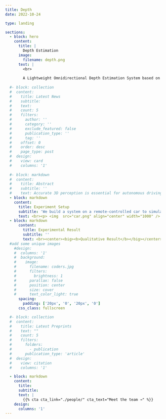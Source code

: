 ```yaml
---
title: Depth
date: 2022-10-24

type: landing

sections:
  - block: hero
    content:
      title: |
        Depth Estimation
      image:
        filename: depth.png
      text: |
        <br>
        
        A Lightweight Omnidirectional Depth Estimation System based on Spherical Sweeping for Autonomous Driving
  
  #- block: collection
  #  content:
  #    title: Latest News
  #    subtitle:
  #    text:
  #    count: 5
  #    filters:
  #      author: ''
  #      category: ''
  #      exclude_featured: false
  #      publication_type: ''
  #      tag: ''
  #    offset: 0
  #    order: desc
  #    page_type: post
  #  design:
  #    view: card
  #    columns: '1'
  
  #- block: markdown
  #  content:
  #    title: Abstract
  #    subtitle: ''
  #    text: Accurate 3D perception is essential for autonomous driving. Traditional methods often struggle with geometric ambiguity and slow convergence due to a lack of geometric prior. To address this challenge, we use omnidirectional depth estimation, which is generated by our lab's XXXNET, to introduce geometric prior. Based on the depth information, We propose a cylindrical voxel-based Sketch-Coloring framework. Additionally, our approach introduces a cylindrical voxel representation based on polar coordinate, better aligning with the radial nature of panoramic camera views. This representation adjusts voxel density according to distance, boosting the performance of close proximity. We also build a virtual scene dataset with six fisheye cameras, addressing the lack of fisheye camera dataset in autonomous driving tasks. Experimental results demonstrate that our Sketch-Coloring network significantly enhances 3D perception performance, especially in nearby regions, which makes our method a promising solution for autonomous driving perception.
  - block: markdown
    content:
      title: Experiment Setup
      subtitle: 'We build a system on a remote-controlled car to simulate autonomous driving scenarios.'
      text: <br><p> <img  src="car.png" align="center" width="1000" /> </p>
  - block: markdown
      content:
        title: Experimental Result
        subtitle: ''
        text: <br><center><big><b>Qualitative Result</b></big></center> <br><br> <p> <img  src="depth_display.jpg" align="center" width="1000" /> <br><br>We have achieved good result in real-world scenarios, which can effectively reconstruct the surrounding environment of the vehicle. </p><br><br> <center><big><b>More Demo Video</b></big></center> <br><br> <center>A DEMO of driving on the road</center> <br><br> <video src="ground2.mp4" autoplay="autoplay" loop="loop" controls="controls"></video> <br><br> <center>A DEMO of driving in the underground parking lot</center> <br><br> <video src="ground2.mp4" autoplay="autoplay" loop="loop" controls="controls"></video>
  #add some unique images
    #design:
    #  columns: '1'
    #  background:
    #    image: 
    #      filename: coders.jpg
    #      filters:
    #        brightness: 1
    #      parallax: false
    #      position: center
    #      size: cover
    #      text_color_light: true
      spacing:
        padding: ['20px', '0', '20px', '0']
      css_class: fullscreen

  #- block: collection
  #  content:
  #    title: Latest Preprints
  #    text: ""
  #    count: 5
  #    filters:
  #      folders:
  #        - publication
  #      publication_type: 'article'
  #  design:
  #    view: citation
  #    columns: '1'

  - block: markdown
    content:
      title:
      subtitle:
      text: |
        {{% cta cta_link="./people/" cta_text="Meet the team →" %}}
    design:
      columns: '1'
---
```


